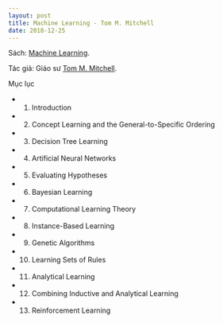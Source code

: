 ```yaml
---
layout: post
title: Machine Learning - Tom M. Mitchell
date: 2018-12-25
---
```

Sách: [Machine Learning](http://www.cs.cmu.edu/~tom/mlbook.html).

Tác giả: Giáo sư [Tom M. Mitchell](http://www.cs.cmu.edu/~tom/).

Mục lục
* 1. Introduction
* 2. Concept Learning and the General-to-Specific Ordering
* 3. Decision Tree Learning
* 4. Artificial Neural Networks
* 5. Evaluating Hypotheses
* 6. Bayesian Learning
* 7. Computational Learning Theory
* 8. Instance-Based Learning
* 9. Genetic Algorithms
* 10. Learning Sets of Rules
* 11. Analytical Learning
* 12. Combining Inductive and Analytical Learning
* 13. Reinforcement Learning
